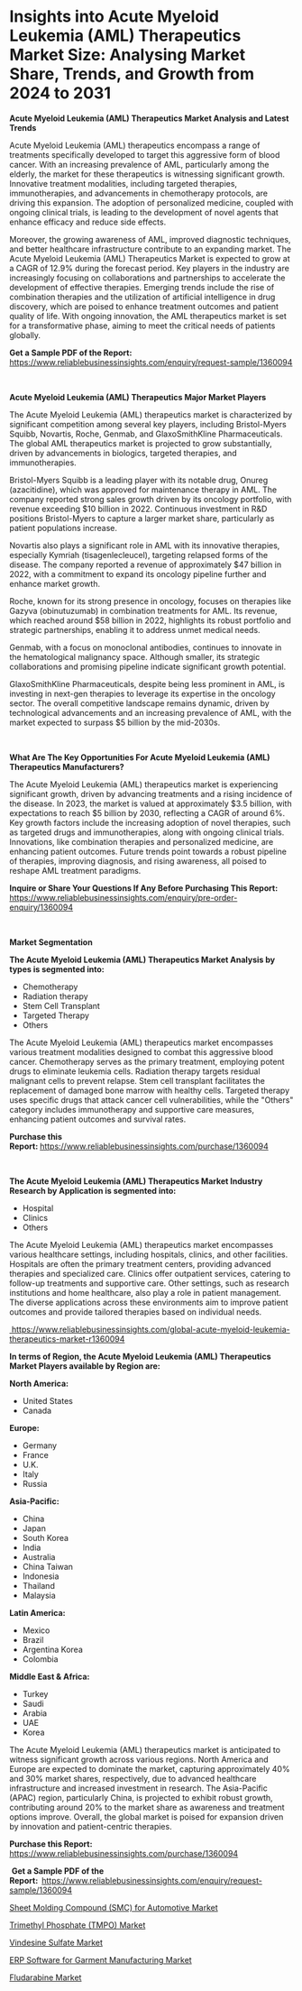 <p><h1>Insights into Acute Myeloid Leukemia (AML) Therapeutics Market Size: Analysing Market Share, Trends, and Growth from 2024 to 2031</h1></p><p><strong>Acute Myeloid Leukemia (AML) Therapeutics Market Analysis and Latest Trends</strong></p>
<p><p>Acute Myeloid Leukemia (AML) therapeutics encompass a range of treatments specifically developed to target this aggressive form of blood cancer. With an increasing prevalence of AML, particularly among the elderly, the market for these therapeutics is witnessing significant growth. Innovative treatment modalities, including targeted therapies, immunotherapies, and advancements in chemotherapy protocols, are driving this expansion. The adoption of personalized medicine, coupled with ongoing clinical trials, is leading to the development of novel agents that enhance efficacy and reduce side effects.</p><p>Moreover, the growing awareness of AML, improved diagnostic techniques, and better healthcare infrastructure contribute to an expanding market. The Acute Myeloid Leukemia (AML) Therapeutics Market is expected to grow at a CAGR of 12.9% during the forecast period. Key players in the industry are increasingly focusing on collaborations and partnerships to accelerate the development of effective therapies. Emerging trends include the rise of combination therapies and the utilization of artificial intelligence in drug discovery, which are poised to enhance treatment outcomes and patient quality of life. With ongoing innovation, the AML therapeutics market is set for a transformative phase, aiming to meet the critical needs of patients globally.</p></p>
<p><strong>Get a Sample PDF of the Report:&nbsp;</strong> <a href="https://www.reliablebusinessinsights.com/enquiry/request-sample/1360094">https://www.reliablebusinessinsights.com/enquiry/request-sample/1360094</a></p>
<p>&nbsp;</p>
<p><strong>Acute Myeloid Leukemia (AML) Therapeutics Major Market Players</strong></p>
<p><p>The Acute Myeloid Leukemia (AML) therapeutics market is characterized by significant competition among several key players, including Bristol-Myers Squibb, Novartis, Roche, Genmab, and GlaxoSmithKline Pharmaceuticals. The global AML therapeutics market is projected to grow substantially, driven by advancements in biologics, targeted therapies, and immunotherapies.</p><p>Bristol-Myers Squibb is a leading player with its notable drug, Onureg (azacitidine), which was approved for maintenance therapy in AML. The company reported strong sales growth driven by its oncology portfolio, with revenue exceeding $10 billion in 2022. Continuous investment in R&D positions Bristol-Myers to capture a larger market share, particularly as patient populations increase.</p><p>Novartis also plays a significant role in AML with its innovative therapies, especially Kymriah (tisagenlecleucel), targeting relapsed forms of the disease. The company reported a revenue of approximately $47 billion in 2022, with a commitment to expand its oncology pipeline further and enhance market growth.</p><p>Roche, known for its strong presence in oncology, focuses on therapies like Gazyva (obinutuzumab) in combination treatments for AML. Its revenue, which reached around $58 billion in 2022, highlights its robust portfolio and strategic partnerships, enabling it to address unmet medical needs.</p><p>Genmab, with a focus on monoclonal antibodies, continues to innovate in the hematological malignancy space. Although smaller, its strategic collaborations and promising pipeline indicate significant growth potential.</p><p>GlaxoSmithKline Pharmaceuticals, despite being less prominent in AML, is investing in next-gen therapies to leverage its expertise in the oncology sector. The overall competitive landscape remains dynamic, driven by technological advancements and an increasing prevalence of AML, with the market expected to surpass $5 billion by the mid-2030s.</p></p>
<p>&nbsp;</p>
<p><strong>What Are The Key Opportunities For Acute Myeloid Leukemia (AML) Therapeutics Manufacturers?</strong></p>
<p><p>The Acute Myeloid Leukemia (AML) therapeutics market is experiencing significant growth, driven by advancing treatments and a rising incidence of the disease. In 2023, the market is valued at approximately $3.5 billion, with expectations to reach $5 billion by 2030, reflecting a CAGR of around 6%. Key growth factors include the increasing adoption of novel therapies, such as targeted drugs and immunotherapies, along with ongoing clinical trials. Innovations, like combination therapies and personalized medicine, are enhancing patient outcomes. Future trends point towards a robust pipeline of therapies, improving diagnosis, and rising awareness, all poised to reshape AML treatment paradigms.</p></p>
<p><strong>Inquire or Share Your Questions If Any Before Purchasing This Report:</strong> <a href="https://www.reliablebusinessinsights.com/enquiry/pre-order-enquiry/1360094">https://www.reliablebusinessinsights.com/enquiry/pre-order-enquiry/1360094</a></p>
<p>&nbsp;</p>
<p><strong>Market Segmentation</strong></p>
<p><strong>The Acute Myeloid Leukemia (AML) Therapeutics Market Analysis by types is segmented into:</strong></p>
<p><ul><li>Chemotherapy</li><li>Radiation therapy</li><li>Stem Cell Transplant</li><li>Targeted Therapy</li><li>Others</li></ul></p>
<p><p>The Acute Myeloid Leukemia (AML) therapeutics market encompasses various treatment modalities designed to combat this aggressive blood cancer. Chemotherapy serves as the primary treatment, employing potent drugs to eliminate leukemia cells. Radiation therapy targets residual malignant cells to prevent relapse. Stem cell transplant facilitates the replacement of damaged bone marrow with healthy cells. Targeted therapy uses specific drugs that attack cancer cell vulnerabilities, while the "Others" category includes immunotherapy and supportive care measures, enhancing patient outcomes and survival rates.</p></p>
<p><strong>Purchase this Report:&nbsp;</strong><a href="https://www.reliablebusinessinsights.com/purchase/1360094">https://www.reliablebusinessinsights.com/purchase/1360094</a></p>
<p>&nbsp;</p>
<p><strong>The Acute Myeloid Leukemia (AML) Therapeutics Market Industry Research by Application is segmented into:</strong></p>
<p><ul><li>Hospital</li><li>Clinics</li><li>Others</li></ul></p>
<p><p>The Acute Myeloid Leukemia (AML) therapeutics market encompasses various healthcare settings, including hospitals, clinics, and other facilities. Hospitals are often the primary treatment centers, providing advanced therapies and specialized care. Clinics offer outpatient services, catering to follow-up treatments and supportive care. Other settings, such as research institutions and home healthcare, also play a role in patient management. The diverse applications across these environments aim to improve patient outcomes and provide tailored therapies based on individual needs.</p></p>
<p><a href="https://www.reliablebusinessinsights.com/global-acute-myeloid-leukemia-therapeutics-market-r1360094">&nbsp;https://www.reliablebusinessinsights.com/global-acute-myeloid-leukemia-therapeutics-market-r1360094</a></p>
<p><strong>In terms of Region, the Acute Myeloid Leukemia (AML) Therapeutics Market Players available by Region are:</strong></p>
<p>
    <p> <strong> North America: </strong>
        <ul>
            <li>United States</li>
            <li>Canada</li>
        </ul>
        </p> 
    <p> <strong> Europe: </strong>
        <ul>
            <li>Germany</li>
            <li>France</li>
            <li>U.K.</li>
            <li>Italy</li>
            <li>Russia</li>
        </ul>
        </p> 
    <p> <strong> Asia-Pacific: </strong>
        <ul>
            <li>China</li>
            <li>Japan</li>
            <li>South Korea</li>
            <li>India</li>
            <li>Australia</li>
            <li>China Taiwan</li>
            <li>Indonesia</li>
            <li>Thailand</li>
            <li>Malaysia</li>
        </ul>
        </p> 
    <p> <strong> Latin America: </strong>
        <ul>
            <li>Mexico</li>
            <li>Brazil</li>
            <li>Argentina Korea</li>
            <li>Colombia</li>
        </ul>
        </p> 
    <p> <strong> Middle East & Africa: </strong>
        <ul>
            <li>Turkey</li>
            <li>Saudi</li>
            <li>Arabia</li>
            <li>UAE</li>
            <li>Korea</li>
        </ul>
    </p>
    </p>
<p><p>The Acute Myeloid Leukemia (AML) therapeutics market is anticipated to witness significant growth across various regions. North America and Europe are expected to dominate the market, capturing approximately 40% and 30% market shares, respectively, due to advanced healthcare infrastructure and increased investment in research. The Asia-Pacific (APAC) region, particularly China, is projected to exhibit robust growth, contributing around 20% to the market share as awareness and treatment options improve. Overall, the global market is poised for expansion driven by innovation and patient-centric therapies.</p></p>
<p><strong>Purchase this Report: </strong><a href="https://www.reliablebusinessinsights.com/purchase/1360094">https://www.reliablebusinessinsights.com/purchase/1360094</a></p>
<p>&nbsp;<strong>Get a Sample PDF of the Report:&nbsp;&nbsp;</strong><a href="https://www.reliablebusinessinsights.com/enquiry/request-sample/1360094">https://www.reliablebusinessinsights.com/enquiry/request-sample/1360094</a></p>
<p><strong></strong></p>
<p><p><a href="https://issuu.com/reportprime-2/docs/sheet-molding-compound-smc-for-auto_b404d71795d690">Sheet Molding Compound (SMC) for Automotive Market</a></p><p><a href="https://issuu.com/reportprime-2/docs/trimethyl-phosphate-tmpo-market-siz_eb7317021820fe">Trimethyl Phosphate (TMPO) Market</a></p><p><a href="https://www.linkedin.com/pulse/how-vindesine-sulfate-market-evolved-key-trends-regional-ycnre?trackingId=K%2Ft1PVjMRsevUb%2FWa2a1%2BA%3D%3D">Vindesine Sulfate Market</a></p><p><a href="https://github.com/AlisaRowe24/Market-Research-Report-List-1/blob/main/erp-software-for-garment-manufacturing-market.md">ERP Software for Garment Manufacturing Market</a></p><p><a href="https://www.linkedin.com/pulse/fludarabine-market-industry-landscape-growth-trajectories-r4zye?trackingId=bCEtHJrrTLOYk8%2BHEWkUvw%3D%3D">Fludarabine Market</a></p></p>
